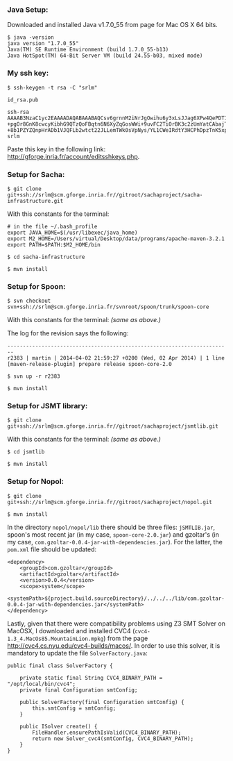 ### Java Setup:

Downloaded and installed Java v1.7.0_55 from page for Mac OS X 64 bits.

	$ java -version 
	java version "1.7.0_55" 
	Java(TM) SE Runtime Environment (build 1.7.0_55-b13) 
	Java HotSpot(TM) 64-Bit Server VM (build 24.55-b03, mixed mode)

### My ssh key:

	$ ssh-keygen -t rsa -C "srlm"

	id_rsa.pub

	ssh-rsa AAAAB3NzaC1yc2EAAAADAQABAAABAQCsv6grnnM2iNrJgOwihu6y3xLsJJag6XPw4QePDT14TStkuvuDR2s+stxH1yAV/MCr0k3wcMkCYF2yL/8+o9sGTOwGszKPvM
	+pgOr8GnK8cwcyKibhG9QTzQoFBqtn6N6XyZqGosWWi+9uvFC2TiOrBK3c2zUmYatCAbajTTe80Ky4f6UvYO7UFhs0FUzpo9gp4fddy6OIIhwzouT/HYzsf5u4rkcyBxv/FG
	+8b1PZYZQnpHrADb1VJQFLb2wtct22JLLemTWk0sVpNys/YL1CWeIRdtY3HCPhDpzTnK5xp6xLZHutpUZYurP/W30LLak1LmiuMSvEd+NujmmPh/KV srlm

Paste this key in the following link: <http://gforge.inria.fr/account/editsshkeys.php>.


### Setup for Sacha:

	$ git clone git+ssh://srlm@scm.gforge.inria.fr//gitroot/sachaproject/sacha-infrastructure.git

With this constants for the terminal:

	# in the file ~/.bash_profile
	export JAVA_HOME=$(/usr/libexec/java_home)
	export M2_HOME=/Users/virtual/Desktop/data/programs/apache-maven-3.2.1
	export PATH=$PATH:$M2_HOME/bin

	$ cd sacha-infrastructure

	$ mvn install 


### Setup for Spoon:

	$ svn checkout  svn+ssh://srlm@scm.gforge.inria.fr/svnroot/spoon/trunk/spoon-core

With this constants for the terminal: _(same as above.)_

The log for the revision says the following:

	------------------------------------------------------------------------ 
	r2383 | martin | 2014-04-02 21:59:27 +0200 (Wed, 02 Apr 2014) | 1 line
	[maven-release-plugin] prepare release spoon-core-2.0

	$ svn up -r r2383

	$ mvn install


### Setup for JSMT library:

	$ git clone git+ssh://srlm@scm.gforge.inria.fr//gitroot/sachaproject/jsmtlib.git

With this constants for the terminal: _(same as above.)_

	$ cd jsmtlib

	$ mvn install 


### Setup for Nopol:

	$ git clone git+ssh://srlm@scm.gforge.inria.fr//gitroot/sachaproject/nopol.git

	$ mvn install

In the directory `nopol/nopol/lib` there should be three files: `jSMTLIB.jar`, spoon's most recent jar (in my case, `spoon-core-2.0.jar`) and gzoltar's (in my case, `com.gzoltar-0.0.4-jar-with-dependencies.jar`). For the latter, the `pom.xml` file should be updated:

	<dependency>
		<groupId>com.gzoltar</groupId>
		<artifactId>gzoltar</artifactId>
		<version>0.0.4</version>
		<scope>system</scope>
		<systemPath>${project.build.sourceDirectory}/../../../lib/com.gzoltar-0.0.4-jar-with-dependencies.jar</systemPath>
	</dependency>

Lastly, given that there were compatibility problems using Z3 SMT Solver on MacOSX, I downloaded and installed CVC4 (`cvc4-1.3_4.MacOs85.MountainLion.mpkg`) from the page <http://cvc4.cs.nyu.edu/cvc4-builds/macos/>. In order to use this solver, it is mandatory to update the file `SolverFactory.java`:

	public final class SolverFactory {
	
		private static final String CVC4_BINARY_PATH = "/opt/local/bin/cvc4";
		private final Configuration smtConfig;
	
		public SolverFactory(final Configuration smtConfig) {
			this.smtConfig = smtConfig;
		}
	
		public ISolver create() {
			FileHandler.ensurePathIsValid(CVC4_BINARY_PATH);
			return new Solver_cvc4(smtConfig, CVC4_BINARY_PATH);
		}
	}


